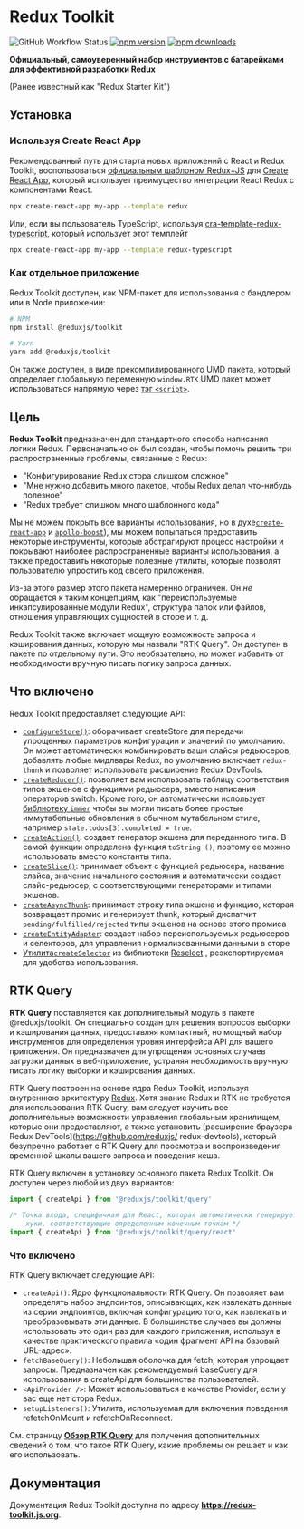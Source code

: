 # Redux Toolkit

![GitHub Workflow Status](https://img.shields.io/github/workflow/status/reduxjs/redux-toolkit/CI?style=flat-square)
[![npm version](https://img.shields.io/npm/v/@reduxjs/toolkit.svg?style=flat-square)](https://www.npmjs.com/package/@reduxjs/toolkit)
[![npm downloads](https://img.shields.io/npm/dm/@reduxjs/toolkit.svg?style=flat-square&label=RTK+downloads)](https://www.npmjs.com/package/@reduxjs/toolkit)

**Официальный, самоуверенный набор инструментов с батарейками для эффективной разработки Redux**

(Ранее известный как "Redux Starter Kit")

## Установка

### Используя Create React App

Рекомендованный путь для старта новых приложений с React и Redux Toolkit, воспользоваться [официальным шаблоном Redux+JS](https://github.com/reduxjs/cra-template-redux) для [Create React App](https://github.com/facebook/create-react-app), который использует преимущество интеграции React Redux с компонентами React.

```sh
npx create-react-app my-app --template redux
```

Или, если вы пользователь TypeScript, используя [cra-template-redux-typescript](https://github.com/reduxjs/cra-template-redux-typescript), который использует этот темплейт

```sh
npx create-react-app my-app --template redux-typescript
```

### Как отдельное приложение

Redux Toolkit доступен, как NPM-пакет для использования с бандлером или в Node приложении:

```bash
# NPM
npm install @reduxjs/toolkit

# Yarn
yarn add @reduxjs/toolkit
```

Он также доступен, в виде прекомпилированного UMD пакета, который определяет глобальную переменную  `window.RTK`
UMD пакет может использоваться напрямую через [тэг `<script>`](https://unpkg.com/@reduxjs/toolkit/dist/redux-toolkit.umd.js).

## Цель

**Redux Toolkit** предназначен для стандартного способа написания логики Redux. Первоначально он был создан, чтобы помочь решить три распространенные проблемы, связанные с Redux:

- "Конфигурирование Redux стора слишком сложное"
- "Мне нужно добавить много пакетов, чтобы Redux делал что-нибудь полезное"
- "Redux требует слишком много шаблонного кода"

Мы не можем покрыть все варианты использования, но в духе[`create-react-app`](https://github.com/facebook/create-react-app) и [`apollo-boost`](https://www.apollographql.com/blog/announcement/frontend/zero-config-graphql-state-management/)), мы можем попыпаться предоставить некоторые инструменты, которые абстрагируют процесс настройки и покрывают наиболее распространенные варианты использования, а также предоставить некоторые полезные утилиты, которые позволят пользователю упростить код своего приложения.

Из-за этого размер этого пакета намеренно ограничен. Он _не_ обращается к таким концепциям, как "переиспользуемые инкапсулированные модули Redux",  структура папок или файлов, отношения управляющих сущностей в сторе и т. д.

Redux Toolkit также включает мощную возможность запроса и кэширования данных, которую мы назвали "RTK Query". Он доступен в пакете  по  отдельному пути. Это необязательно, но может избавить от необходимости вручную писать логику запроса данных.

## Что включено

Redux Toolkit предоставляет следующие API:

- [`configureStore()`](../api/configureStore.mdx): оборачивает createStore для передачи упрощенных параметров конфигурации и значений по умолчанию. Он может автоматически комбинировать ваши слайсы редьюсеров, добавлять любые мидлвары Redux, по умолчанию включает `redux-thunk` и позволяет использовать расширение Redux DevTools.
- [`createReducer()`](../api/createReducer.mdx): позволяет вам использовать таблицу соответствия типов экшенов с функциями редьюсера, вместо написания операторов switch. Кроме того, он автоматически использует [библиотеку `immer`](https://github.com/immerjs/immer) чтобы вы могли писать более простые иммутабельные обновления в обычном мутабельном стиле, например `state.todos[3].completed = true`.
- [`createAction()`](../api/createAction.mdx): создает генератор экшена для переданного типа. В самой функции определена функция `toString ()`, поэтому ее можно использовать вместо константы типа.
- [`createSlice()`](../api/createSlice.mdx): принимает объект с функцией редьюсера, название слайса, значение начального состояния и автоматически создает слайс-редьюсер, с соответствующими генераторами и типами экшенов.
- [`createAsyncThunk`](../api/createAsyncThunk.mdx): принимает строку типа экшена и функцию, которая возвращает промис и генерирует thunk, который диспатчит `pending/fulfilled/rejected` типы экшенов на основе этого промиса
- [`createEntityAdapter`](../api/createEntityAdapter.mdx): создает набор переиспользуемых редьюсеров и селекторов, для управления нормализованными данными в сторе
- [Утилита`createSelector`](../api/createSelector.mdx) из библиотеки [Reselect](https://github.com/reduxjs/reselect) , реэкспортируемая для удобства использования.

## RTK Query

**RTK Query** поставляется как дополнительный модуль в пакете @reduxjs/toolkit. Он специально создан для решения вопросов выборки и кэширования данных, предоставляя компактный, но мощный набор инструментов для определения уровня интерфейса API для вашего приложения. Он предназначен для упрощения основных случаев загрузки данных в веб-приложение, устраняя необходимость вручную писать логику выборки и кэширования данных. 

RTK Query построен на основе ядра Redux Toolkit, используя внутреннюю архитектуру [Redux](https://redux.js.org/). Хотя знание Redux и RTK не требуется для использования RTK Query, вам следует изучить все дополнительные возможности управления глобальным хранилищем, которые они предоставляют, а также установить [расширение браузера Redux DevTools](https://github.com/reduxjs/ redux-devtools), который безупречно работает с RTK Query для просмотра и воспроизведения временной шкалы вашего запроса и поведения кеша.

RTK Query включен в установку основного пакета Redux Toolkit. Он доступен через любой из двух вариантов:

```ts no-transpile
import { createApi } from '@reduxjs/toolkit/query'

/* Точка входа, специфичная для React, которая автоматически генерирует
    хуки, соответствующие определенным конечным точкам */
import { createApi } from '@reduxjs/toolkit/query/react'
```

### Что включено

RTK Query включает следующие API:

- `createApi()`: Ядро функциональности RTK Query. Он позволяет вам определять набор эндпоинтов, описывающих, как извлекать данные из серии эндпоинтов, включая конфигурацию того, как извлекать и преобразовывать эти данные. В большинстве случаев вы должны использовать это один раз для каждого приложения, используя в качестве практического правила «один фрагмент API на базовый URL-адрес».
- `fetchBaseQuery()`: Небольшая оболочка для fetch, которая упрощает запросы. Предназначен как рекомендуемый baseQuery для использования в createApi для большинства пользователей.
- `<ApiProvider />`: Может использоваться в качестве Provider, если у вас еще нет стора Redux.
- `setupListeners()`: Утилита, используемая для включения поведения refetchOnMount и refetchOnReconnect.

См. страницу [**Обзор RTK Query**](https://redux-toolkit.js.org/rtk-query/overview) для получения дополнительных сведений о том, что такое RTK Query, какие проблемы он решает и как его использовать.

## Документация

Документация Redux Toolkit доступна по адресу **https://redux-toolkit.js.org**.


